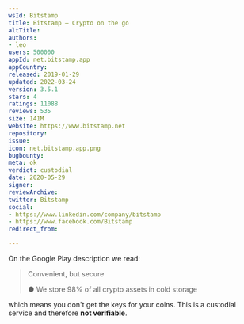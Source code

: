 ```yaml
---
wsId: Bitstamp
title: Bitstamp – Crypto on the go
altTitle: 
authors:
- leo
users: 500000
appId: net.bitstamp.app
appCountry: 
released: 2019-01-29
updated: 2022-03-24
version: 3.5.1
stars: 4
ratings: 11088
reviews: 535
size: 141M
website: https://www.bitstamp.net
repository: 
issue: 
icon: net.bitstamp.app.png
bugbounty: 
meta: ok
verdict: custodial
date: 2020-05-29
signer: 
reviewArchive: 
twitter: Bitstamp
social:
- https://www.linkedin.com/company/bitstamp
- https://www.facebook.com/Bitstamp
redirect_from: 

---
```


On the Google Play description we read:

> Convenient, but secure
>
> ● We store 98% of all crypto assets in cold storage

which means you don't get the keys for your coins. This is a custodial service
and therefore **not verifiable**.
